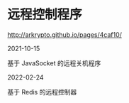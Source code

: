 # 远程控制程序

http://arkrypto.github.io/pages/4caf10/

2021-10-15

基于 JavaSocket 的远程关机程序

2022-02-24

基于 Redis 的远程控制器
